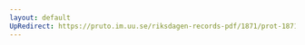 ```yaml
---
layout: default
UpRedirect: https://pruto.im.uu.se/riksdagen-records-pdf/1871/prot-1871--fk--322/prot-1871--fk--322_003.pdf
---
```

